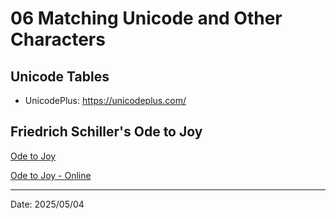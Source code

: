 # 06 Matching Unicode and Other Characters

## Unicode Tables

- UnicodePlus: https://unicodeplus.com/

## Friedrich Schiller's Ode to Joy

[Ode to Joy](schiller2.txt)

[Ode to Joy - Online](https://www.friedrich-schiller-archiv.de/inhaltsangaben/an-die-freude-schiller-interpretation-inhaltsangabe/)

---

Date: 2025/05/04